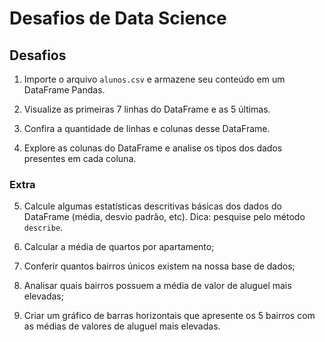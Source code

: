 # Desafios de Data Science

## Desafios

1. Importe o arquivo `alunos.csv` e armazene seu conteúdo em um DataFrame Pandas.

2. Visualize as primeiras 7 linhas do DataFrame e as 5 últimas.

3. Confira a quantidade de linhas e colunas desse DataFrame.

4. Explore as colunas do DataFrame e analise os tipos dos dados presentes em cada coluna.

### Extra

5. Calcule algumas estatísticas descritivas básicas dos dados do DataFrame (média, desvio padrão, etc). Dica: pesquise pelo método `describe`.

6. Calcular a média de quartos por apartamento;

7. Conferir quantos bairros únicos existem na nossa base de dados;

8. Analisar quais bairros possuem a média de valor de aluguel mais elevadas;

9. Criar um gráfico de barras horizontais que apresente os 5 bairros com as médias de valores de aluguel mais elevadas.
